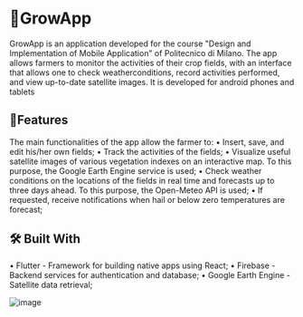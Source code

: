 # 📱GrowApp
GrowApp is an application developed for the course "Design and Implementation of Mobile 
Application" of Politecnico di Milano. The app allows farmers to monitor the activities
of their crop fields, with an interface that allows one to check weatherconditions,
record activities performed, and view up-to-date satellite images. It is developed for
android phones and tablets

## 🌟Features
The main functionalities of the app allow the farmer to:
 • Insert, save, and edit his/her own fields;
 • Track the activities of the fields;
 • Visualize useful satellite images of various vegetation indexes on an interactive map.
 To this purpose, the Google Earth Engine service is used;
 • Check weather conditions on the locations of the fields in real time and forecasts up
 to three days ahead. To this purpose, the Open-Meteo API is used;
 • If requested, receive notifications when hail or below zero temperatures are forecast;

## 🛠️ Built With
 • Flutter - Framework for building native apps using React;
 • Firebase - Backend services for authentication and database;
 • Google Earth Engine - Satellite data retrieval;



 ![image](https://github.com/user-attachments/assets/d1407fbe-c42f-4cf6-8093-340b1f1e19f1)
